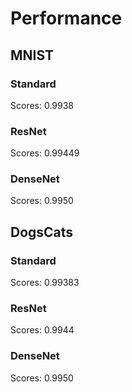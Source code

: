 # Performance

## MNIST

### Standard

Scores: 0.9938

### ResNet

Scores: 0.99449

### DenseNet

Scores: 0.9950

## DogsCats

### Standard

Scores: 0.99383

### ResNet

Scores: 0.9944

### DenseNet

Scores: 0.9950
